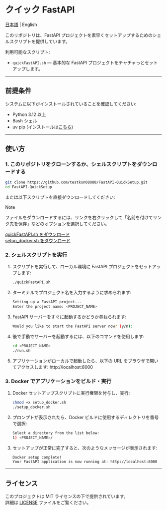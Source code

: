 # クイック FastAPI

[日本語](README.md) | English

このリポジトリは、FastAPI プロジェクトを素早くセットアップするためのシェルスクリプトを提供しています。

利用可能なスクリプト:
- `quickFastAPI.sh` — 基本的な FastAPI プロジェクトをチャチャっとセットアップします。

---

## 前提条件

システムに以下がインストールされていることを確認してください:

- Python 3.12 以上
- Bash シェル
- uv pip (インストールは[こちら](https://docs.astral.sh/uv/getting-started/installation/))

---

## 使い方

### 1. このリポジトリをクローンするか、シェルスクリプトをダウンロードする

```bash
git clone https://github.com/testkun08080/FastAPI-QuickSetup.git
cd FastAPI-QuickSetup
```

または以下スクリプトを直接ダウンロードしてください:

> [!NOTE]
> ファイルをダウンロードするには、リンクを右クリックして「名前を付けてリンク先を保存」などのオプションを選択してください。

[quickFastAPI.sh をダウンロード](https://raw.githubusercontent.com/testkun08080/FastAPI-QuickSetup/main/quickFastAPI.sh)  
[setup_docker.sh をダウンロード](https://raw.githubusercontent.com/testkun08080/FastAPI-QuickSetup/main/setup_docker.sh)  

### 2. シェルスクリプトを実行
1. スクリプトを実行して、ローカル環境に FastAPI プロジェクトをセットアップします:
    ```bash
    ./quickFastAPI.sh
    ```
2. ターミナルでプロジェクト名を入力するように求められます:
    ```bash
    Setting up a FastAPI project...
    Enter the project name: <PROJECT_NAME>
    ```
3. FastAPI サーバーをすぐに起動するかどうか尋ねられます:
    ```bash
    Would you like to start the FastAPI server now? (y/n): 
    ```
4. 後で手動でサーバーを起動するには、以下のコマンドを使用します:
    ```bash
    cd <PROJECT_NAME>
    ./run.sh
    ```
5. アプリケーションがローカルで起動したら、以下の URL をブラウザで開いてアクセスします:
   http://localhost:8000

### 3. Docker でアプリケーションをビルド・実行
1. Docker セットアップスクリプトに実行権限を付与し、実行:
    ```bash
    chmod +x setup_docker.sh
    ./setup_docker.sh
    ```
2. プロンプトが表示されたら、Docker ビルドに使用するディレクトリを番号で選択:
    ```bash
    Select a directory from the list below:
    1) <PROJECT_NAME>/
    ```
3. セットアップが正常に完了すると、次のようなメッセージが表示されます:
    ```bash
    Docker setup complete!
    Your FastAPI application is now running at: http://localhost:8000
    ```
---
## ライセンス

このプロジェクトは MIT ライセンスの下で提供されています。  
詳細は [LICENSE](./LICENSE) ファイルをご覧ください。
